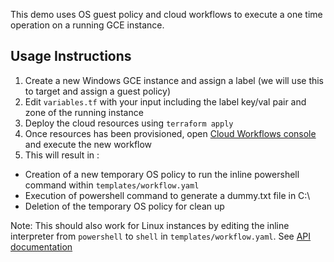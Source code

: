 This demo uses OS guest policy and cloud workflows to execute a one time operation on a running GCE instance.

## Usage Instructions

1. Create a new Windows GCE instance and assign a label (we will use this to target and assign a guest policy)
1. Edit `variables.tf` with your input including the label key/val pair and zone of the running instance
1. Deploy the cloud resources using `terraform apply`
1. Once resources has been provisioned, open [Cloud Workflows console](https://pantheon.corp.google.com/workflows/workflow/us-central1/) and execute the new workflow
1. This will result in :
  * Creation of a new temporary OS policy to run the inline powershell command within `templates/workflow.yaml`
  * Execution of powershell command to generate a dummy.txt file in C:\
  * Deletion of the temporary OS policy for clean up

Note: This should also work for Linux instances by editing the inline interpreter from `powershell` to `shell` in `templates/workflow.yaml`. See [API documentation](https://cloud.google.com/compute/docs/osconfig/rest/v1alpha/projects.locations.osPolicyAssignments/create)

